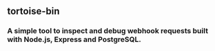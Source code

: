 ## tortoise-bin
### A simple tool to inspect and debug webhook requests built with Node.js, Express and PostgreSQL.
